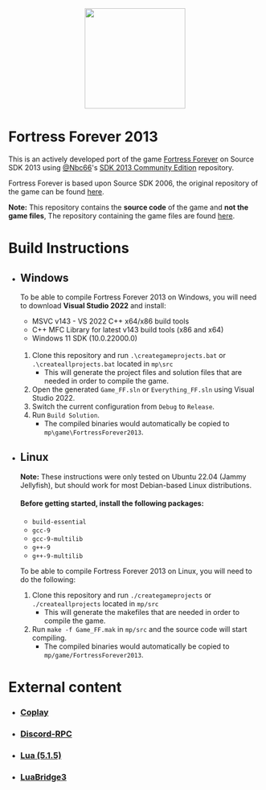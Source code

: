 <div align="center">
  <img src="https://avatars.githubusercontent.com/u/2388970" width="200" height="200">
</div>

# Fortress Forever 2013
This is an actively developed port of the game [Fortress Forever](https://store.steampowered.com/app/253530/Fortress_Forever/) on Source SDK 2013 using [@Nbc66](https://github.com/Nbc66)'s [SDK 2013 Community Edition](https://github.com/Nbc66/source-sdk-2013-ce) repository.

Fortress Forever is based upon Source SDK 2006, the original repository of the game can be found [here](https://github.com/fortressforever/fortressforever).

**Note:** This repository contains the **source code** of the game and **not the game files**, The repository containing the game files are found [here](https://github.com/fortressforever-2013/fortressforever).

# Build Instructions

- ## Windows
  To be able to compile Fortress Forever 2013 on Windows, you will need to download **Visual Studio 2022** and install:
  * MSVC v143 - VS 2022 C++ x64/x86 build tools
  * C++ MFC Library for latest v143 build tools (x86 and x64)
  * Windows 11 SDK (10.0.22000.0)
<br><br>
  1. Clone this repository and run `.\creategameprojects.bat` or `.\createallprojects.bat` located in `mp\src`
      * This will generate the project files and solution files that are needed in order to compile the game.
  2. Open the generated `Game_FF.sln` or `Everything_FF.sln` using Visual Studio 2022.
  3. Switch the current configuration from `Debug` to `Release`.
  4. Run `Build Solution`.
      * The compiled binaries would automatically be copied to `mp\game\FortressForever2013`.

- ## Linux
  **Note:** These instructions were only tested on Ubuntu 22.04 (Jammy Jellyfish), but should work for most Debian-based Linux distributions.

  #### Before getting started, install the following packages:
  - `build-essential`
  - `gcc-9`
  - `gcc-9-multilib`
  - `g++-9`
  - `g++-9-multilib`

  To be able to compile Fortress Forever 2013 on Linux, you will need to do the following:
  1. Clone this repository and run `./creategameprojects` or `./createallprojects` located in `mp/src`
      * This will generate the makefiles that are needed in order to compile the game.
  2. Run `make -f Game_FF.mak` in `mp/src` and the source code will start compiling.
      * The compiled binaries would automatically be copied to `mp/game/FortressForever2013`.

# External content

- ### [Coplay](https://github.com/CoaXioN-Games/coplay)
- ### [Discord-RPC](https://github.com/discord/discord-rpc)
- ### [Lua (5.1.5)](https://www.lua.org/)
- ### [LuaBridge3](https://github.com/kunitoki/LuaBridge3)
